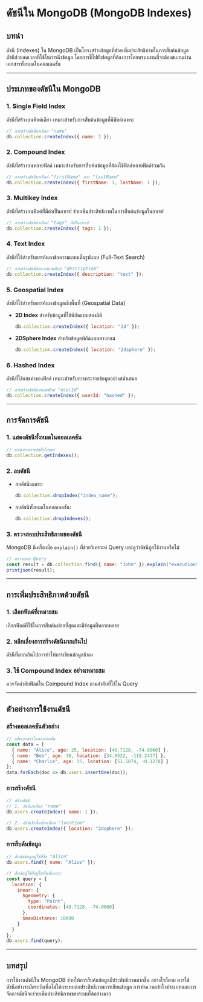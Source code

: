# ดัชนีใน MongoDB (MongoDB Indexes)

## บทนำ
ดัชนี (Indexes) ใน MongoDB เป็นโครงสร้างข้อมูลที่ช่วยเพิ่มประสิทธิภาพในการสืบค้นข้อมูล ดัชนีช่วยลดเวลาที่ใช้ในการดึงข้อมูล โดยการชี้ไปยังข้อมูลที่ต้องการโดยตรง แทนที่จะต้องสแกนผ่านเอกสารทั้งหมดในคอลเลคชัน

---

## ประเภทของดัชนีใน MongoDB

### 1. **Single Field Index**
ดัชนีที่สร้างบนฟิลด์เดียว เหมาะสำหรับการสืบค้นข้อมูลที่มีฟิลด์เฉพาะ
```javascript
// การสร้างดัชนีบนฟิลด์ "name"
db.collection.createIndex({ name: 1 });
```

### 2. **Compound Index**
ดัชนีที่สร้างบนหลายฟิลด์ เหมาะสำหรับการสืบค้นข้อมูลที่ต้องใช้ฟิลด์หลายฟิลด์ร่วมกัน
```javascript
// การสร้างดัชนีบนฟิลด์ "firstName" และ "lastName"
db.collection.createIndex({ firstName: 1, lastName: 1 });
```

### 3. **Multikey Index**
ดัชนีที่สร้างบนฟิลด์ที่มีค่าเป็นอาเรย์ ช่วยเพิ่มประสิทธิภาพในการสืบค้นข้อมูลในอาเรย์
```javascript
// การสร้างดัชนีบนฟิลด์ "tags" ที่เป็นอาเรย์
db.collection.createIndex({ tags: 1 });
```

### 4. **Text Index**
ดัชนีที่ใช้สำหรับการค้นหาข้อความแบบเต็มรูปแบบ (Full-Text Search)
```javascript
// การสร้างดัชนีข้อความบนฟิลด์ "description"
db.collection.createIndex({ description: "text" });
```

### 5. **Geospatial Index**
ดัชนีที่ใช้สำหรับการค้นหาข้อมูลเชิงพื้นที่ (Geospatial Data)
- **2D Index** สำหรับข้อมูลที่ใช้พิกัดแบบสองมิติ
  ```javascript
  db.collection.createIndex({ location: "2d" });
  ```
- **2DSphere Index** สำหรับข้อมูลพิกัดแบบทรงกลม
  ```javascript
  db.collection.createIndex({ location: "2dsphere" });
  ```

### 6. **Hashed Index**
ดัชนีที่ใช้แฮชค่าของฟิลด์ เหมาะสำหรับการกระจายข้อมูลอย่างสม่ำเสมอ
```javascript
// การสร้างดัชนีแฮชบนฟิลด์ "userId"
db.collection.createIndex({ userId: "hashed" });
```

---

## การจัดการดัชนี

### 1. **แสดงดัชนีทั้งหมดในคอลเลคชัน**
```javascript
// แสดงรายการดัชนีทั้งหมด
db.collection.getIndexes();
```

### 2. **ลบดัชนี**
- ลบดัชนีเฉพาะ:
  ```javascript
  db.collection.dropIndex("index_name");
  ```
- ลบดัชนีทั้งหมดในคอลเลคชัน:
  ```javascript
  db.collection.dropIndexes();
  ```

### 3. **ตรวจสอบประสิทธิภาพของดัชนี**
MongoDB มีเครื่องมือ `explain()` ที่ช่วยวิเคราะห์ Query และดูว่าดัชนีถูกใช้งานหรือไม่
```javascript
// ตรวจสอบ Query
const result = db.collection.find({ name: "John" }).explain("executionStats");
printjson(result);
```

---

## การเพิ่มประสิทธิภาพด้วยดัชนี

### 1. **เลือกฟิลด์ที่เหมาะสม**
เลือกฟิลด์ที่ใช้ในการสืบค้นบ่อยที่สุดและมีข้อมูลที่หลากหลาย

### 2. **หลีกเลี่ยงการสร้างดัชนีมากเกินไป**
ดัชนีที่มากเกินไปอาจทำให้การเขียนข้อมูลช้าลง

### 3. **ใช้ Compound Index อย่างเหมาะสม**
ควรจัดลำดับฟิลด์ใน Compound Index ตามลำดับที่ใช้ใน Query

---

## ตัวอย่างการใช้งานดัชนี

### สร้างคอลเลคชันตัวอย่าง
```javascript
// เพิ่มเอกสารในคอลเลคชัน
const data = [
  { name: "Alice", age: 25, location: [40.7128, -74.0060] },
  { name: "Bob", age: 30, location: [34.0522, -118.2437] },
  { name: "Charlie", age: 35, location: [51.5074, -0.1278] }
];
data.forEach(doc => db.users.insertOne(doc));
```

### การสร้างดัชนี
```javascript
// สร้างดัชนี
// 1. ดัชนีบนฟิลด์ "name"
db.users.createIndex({ name: 1 });

// 2. ดัชนีเชิงพื้นที่บนฟิลด์ "location"
db.users.createIndex({ location: "2dsphere" });
```

### การสืบค้นข้อมูล
```javascript
// สืบค้นข้อมูลผู้ใช้ที่ชื่อ "Alice"
db.users.find({ name: "Alice" });

// สืบค้นผู้ใช้ที่อยู่ในพื้นที่เฉพาะ
const query = {
  location: {
    $near: {
      $geometry: {
        type: "Point",
        coordinates: [40.7128, -74.0060]
      },
      $maxDistance: 10000
    }
  }
};
db.users.find(query);
```

---

## บทสรุป
การใช้งานดัชนีใน MongoDB ช่วยให้การสืบค้นข้อมูลมีประสิทธิภาพมากขึ้น อย่างไรก็ตาม ควรใช้ดัชนีอย่างระมัดระวังเพื่อไม่ให้กระทบต่อประสิทธิภาพการเขียนข้อมูล การทำความเข้าใจประเภทและการจัดการดัชนีจะช่วยเพิ่มประสิทธิภาพของระบบได้อย่างมาก
